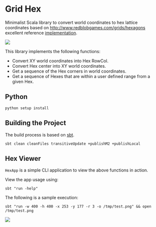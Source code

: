 # Grid Hex

Minimalist Scala library to convert world coordinates to hex lattice coordinates based on <http://www.redblobgames.com/grids/hexagons> excellent reference [implementation](http://www.redblobgames.com/grids/hexagons/implementation.html).

![](media/hex.png)

This library implements the following functions:
- Convert XY world coordinates into Hex RowCol.
- Convert Hex center into XY world coordinates.
- Get a sequence of the Hex corners in world coordinates.
- Get a sequence of Hexes that are within a user defined range from a given Hex.

## Python

```
python setup install
```

## Building the Project

The build process is based on [sbt](http://www.scala-sbt.org/).

```
sbt clean cleanFiles transitiveUpdate +publishM2 +publishLocal
```

## Hex Viewer

`HexApp` is a simple CLI application to view the above functions in action.

View the app usage using:

```
sbt "run -help"
```

The following is a sample execution:

```
sbt "run -w 400 -h 400 -x 253 -y 177 -r 3 -o /tmp/test.png" && open /tmp/test.png
```
![](media/test.png)
